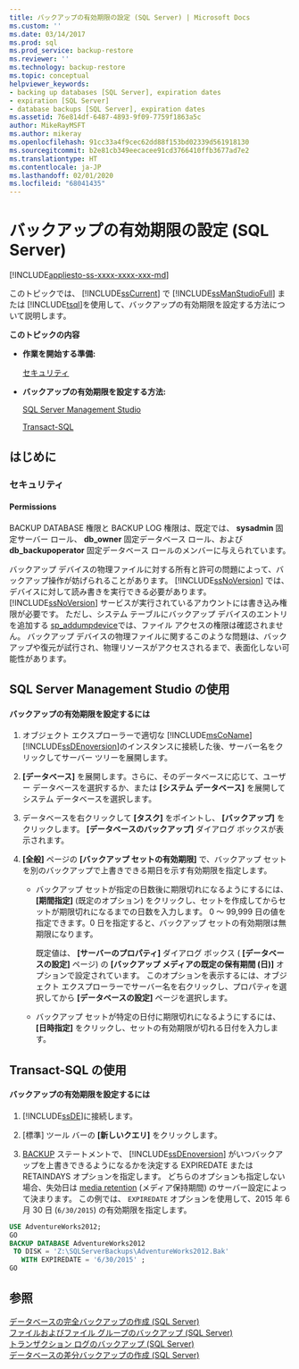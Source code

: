 ```yaml
---
title: バックアップの有効期限の設定 (SQL Server) | Microsoft Docs
ms.custom: ''
ms.date: 03/14/2017
ms.prod: sql
ms.prod_service: backup-restore
ms.reviewer: ''
ms.technology: backup-restore
ms.topic: conceptual
helpviewer_keywords:
- backing up databases [SQL Server], expiration dates
- expiration [SQL Server]
- database backups [SQL Server], expiration dates
ms.assetid: 76e814df-6487-4893-9f09-7759f1863a5c
author: MikeRayMSFT
ms.author: mikeray
ms.openlocfilehash: 91cc33a4f9cec62dd88f153bd02339d561918130
ms.sourcegitcommit: b2e81cb349eecacee91cd3766410ffb3677ad7e2
ms.translationtype: HT
ms.contentlocale: ja-JP
ms.lasthandoff: 02/01/2020
ms.locfileid: "68041435"
---
```

# <a name="set-the-expiration-date-on-a-backup-sql-server"></a>バックアップの有効期限の設定 (SQL Server)
[!INCLUDE[appliesto-ss-xxxx-xxxx-xxx-md](../../includes/appliesto-ss-xxxx-xxxx-xxx-md.md)]

  このトピックでは、 [!INCLUDE[ssCurrent](../../includes/sscurrent-md.md)] で [!INCLUDE[ssManStudioFull](../../includes/ssmanstudiofull-md.md)] または [!INCLUDE[tsql](../../includes/tsql-md.md)]を使用して、バックアップの有効期限を設定する方法について説明します。  
  
 **このトピックの内容**  
  
-   **作業を開始する準備:**  
  
     [セキュリティ](#Security)  
  
-   **バックアップの有効期限を設定する方法:**  
  
     [SQL Server Management Studio](#SSMSProcedure)  
  
     [Transact-SQL](#TsqlProcedure)  
  
##  <a name="BeforeYouBegin"></a> はじめに  
  
###  <a name="Security"></a> セキュリティ  
  
####  <a name="Permissions"></a> Permissions  
 BACKUP DATABASE 権限と BACKUP LOG 権限は、既定では、 **sysadmin** 固定サーバー ロール、 **db_owner** 固定データベース ロール、および **db_backupoperator** 固定データベース ロールのメンバーに与えられています。  
  
 バックアップ デバイスの物理ファイルに対する所有と許可の問題によって、バックアップ操作が妨げられることがあります。 [!INCLUDE[ssNoVersion](../../includes/ssnoversion-md.md)] では、デバイスに対して読み書きを実行できる必要があります。 [!INCLUDE[ssNoVersion](../../includes/ssnoversion-md.md)] サービスが実行されているアカウントには書き込み権限が必要です。 ただし、システム テーブルにバックアップ デバイスのエントリを追加する [sp_addumpdevice](../../relational-databases/system-stored-procedures/sp-addumpdevice-transact-sql.md)では、ファイル アクセスの権限は確認されません。 バックアップ デバイスの物理ファイルに関するこのような問題は、バックアップや復元が試行され、物理リソースがアクセスされるまで、表面化しない可能性があります。  
  
##  <a name="SSMSProcedure"></a> SQL Server Management Studio の使用  
  
#### <a name="to-set-the-expiration-date-on-a-backup"></a>バックアップの有効期限を設定するには  
  
1.  オブジェクト エクスプローラーで適切な [!INCLUDE[msCoName](../../includes/msconame-md.md)][!INCLUDE[ssDEnoversion](../../includes/ssdenoversion-md.md)]のインスタンスに接続した後、サーバー名をクリックしてサーバー ツリーを展開します。  
  
2.  **[データベース]** を展開します。さらに、そのデータベースに応じて、ユーザー データベースを選択するか、または **[システム データベース]** を展開してシステム データベースを選択します。  
  
3.  データベースを右クリックして **[タスク]** をポイントし、 **[バックアップ]** をクリックします。 **[データベースのバックアップ]** ダイアログ ボックスが表示されます。  
  
4.  **[全般]** ページの **[バックアップ セットの有効期限]** で、バックアップ セットを別のバックアップで上書きできる期日を示す有効期限を指定します。  
  
    -   バックアップ セットが指定の日数後に期限切れになるようにするには、 **[期間指定]** \(既定のオプション) をクリックし、セットを作成してからセットが期限切れになるまでの日数を入力します。 0 ～ 99,999 日の値を指定できます。0 日を指定すると、バックアップ セットの有効期限は無期限になります。  
  
         既定値は、 **[サーバーのプロパティ]** ダイアログ ボックス ( **[データベースの設定]** ページ) の **[バックアップ メディアの既定の保有期間 (日)]** オプションで設定されています。 このオプションを表示するには、オブジェクト エクスプローラーでサーバー名を右クリックし、プロパティを選択してから **[データベースの設定]** ページを選択します。  
  
    -   バックアップ セットが特定の日付に期限切れになるようにするには、 **[日時指定]** をクリックし、セットの有効期限が切れる日付を入力します。  
  
##  <a name="TsqlProcedure"></a> Transact-SQL の使用  
  
#### <a name="to-set-the-expiration-date-on-a-backup"></a>バックアップの有効期限を設定するには  
  
1.  [!INCLUDE[ssDE](../../includes/ssde-md.md)]に接続します。  
  
2.  [標準] ツール バーの **[新しいクエリ]** をクリックします。  
  
3.  [BACKUP](../../t-sql/statements/backup-transact-sql.md) ステートメントで、 [!INCLUDE[ssDEnoversion](../../includes/ssdenoversion-md.md)] がいつバックアップを上書きできるようになるかを決定する EXPIREDATE または RETAINDAYS オプションを指定します。 どちらのオプションも指定しない場合、失効日は [media retention](../../database-engine/configure-windows/configure-the-media-retention-server-configuration-option.md) (メディア保持期間) のサーバー設定によって決まります。 この例では、 `EXPIREDATE` オプションを使用して、2015 年 6 月 30 日 (`6/30/2015`) の有効期限を指定します。  
  
```sql  
USE AdventureWorks2012;  
GO  
BACKUP DATABASE AdventureWorks2012  
 TO DISK = 'Z:\SQLServerBackups\AdventureWorks2012.Bak'  
   WITH EXPIREDATE = '6/30/2015' ;  
GO  
```  
  
## <a name="see-also"></a>参照  
 [データベースの完全バックアップの作成 &#40;SQL Server&#41;](../../relational-databases/backup-restore/create-a-full-database-backup-sql-server.md)   
 [ファイルおよびファイル グループのバックアップ &#40;SQL Server&#41;](../../relational-databases/backup-restore/back-up-files-and-filegroups-sql-server.md)   
 [トランザクション ログのバックアップ &#40;SQL Server&#41;](../../relational-databases/backup-restore/back-up-a-transaction-log-sql-server.md)   
 [データベースの差分バックアップの作成 &#40;SQL Server&#41;](../../relational-databases/backup-restore/create-a-differential-database-backup-sql-server.md)  
  
  
